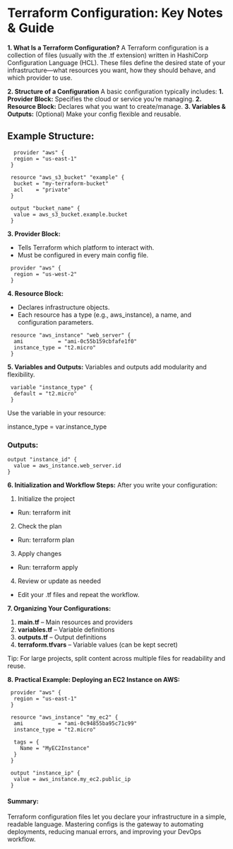 # Terraform Configuration: Key Notes & Guide
**1. What Is a Terraform Configuration?**
A Terraform configuration is a collection of files (usually with the .tf extension) written in HashiCorp Configuration Language (HCL). These files define the desired state of your infrastructure—what resources you want, how they should behave, and which provider to use.

**2. Structure of a Configuration**
A basic configuration typically includes:
**1. Provider Block:** Specifies the cloud or service you’re managing.
**2. Resource Block:** Declares what you want to create/manage.
**3. Variables & Outputs:** (Optional) Make your config flexible and reusable.

## Example Structure:
```
  provider "aws" {
  region = "us-east-1"
 }

 resource "aws_s3_bucket" "example" {
  bucket = "my-terraform-bucket"
  acl    = "private"
 }

 output "bucket_name" {
  value = aws_s3_bucket.example.bucket
 }

```

**3. Provider Block:**
- Tells Terraform which platform to interact with.
- Must be configured in every main config file.
```
 provider "aws" {
  region = "us-west-2"
 }

```

**4. Resource Block:**
- Declares infrastructure objects.
- Each resource has a type (e.g., aws_instance), a name, and configuration parameters.


```
 resource "aws_instance" "web_server" {
  ami           = "ami-0c55b159cbfafe1f0"
  instance_type = "t2.micro"
 }
```

**5. Variables and Outputs:**
Variables and outputs add modularity and flexibility.

```
 variable "instance_type" {
  default = "t2.micro"
 }
```
Use the variable in your resource:

instance_type = var.instance_type

### Outputs:
```
output "instance_id" {
  value = aws_instance.web_server.id
}
```

**6. Initialization and Workflow Steps:**
After you write your configuration:

1. Initialize the project
 - Run: terraform init
2. Check the plan
 - Run: terraform plan
3. Apply changes
 - Run: terraform apply
4. Review or update as needed
 - Edit your .tf files and repeat the workflow.


**7. Organizing Your Configurations:**
1. **main.tf** – Main resources and providers
2. **variables.tf** – Variable definitions
3. **outputs.tf** – Output definitions
4. **terraform.tfvars** – Variable values (can be kept secret)

Tip: For large projects, split content across multiple files for readability and reuse.

**8. Practical Example: Deploying an EC2 Instance on AWS:**
```
 provider "aws" {
  region = "us-east-1"
 }

 resource "aws_instance" "my_ec2" {
  ami           = "ami-0c94855ba95c71c99"
  instance_type = "t2.micro"

  tags = {
    Name = "MyEC2Instance"
  }
 }

 output "instance_ip" {
  value = aws_instance.my_ec2.public_ip
 }
```

#### Summary:
Terraform configuration files let you declare your infrastructure in a simple, readable language. Mastering configs is the gateway to automating deployments, reducing manual errors, and improving your DevOps workflow.


